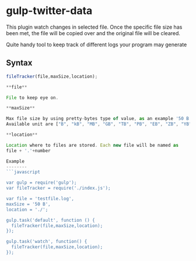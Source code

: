 gulp-twitter-data
=================

This plugin watch changes in selected file.
Once the specific file size has been met, the file
will be copied over and the original file will be cleared.

Quite handy tool to keep track of different logs your program may generate


Syntax
------
```javascript
fileTracker(file,maxSize,location);

**file**

File to keep eye on.

**maxSize**

Max file size by using pretty-bytes type of value, as an example '50 B'.
Available unit are ["B", "kB", "MB", "GB", "TB", "PB", "EB", "ZB", "YB"]

**location**

Location where to files are stored. Each new file will be named as
file + '.'+number

Example
--------
```javascript

var gulp = require('gulp');
var fileTracker = require('./index.js');

var file = 'testfile.log',
maxSize = '50 B',
location = './';

gulp.task('default', function () {
  fileTracker(file,maxSize,location);
});

gulp.task('watch', function() {
  fileTracker(file,maxSize,location);
});
